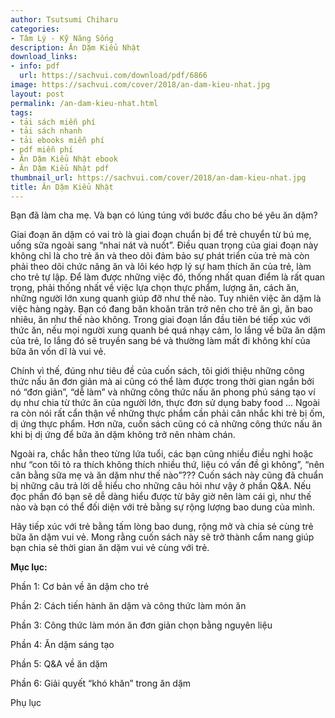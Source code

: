 ```yaml
---
author: Tsutsumi Chiharu
categories:
- Tâm Lý - Kỹ Năng Sống
description: Ăn Dặm Kiểu Nhật
download_links:
- info: pdf
  url: https://sachvui.com/download/pdf/6866
image: https://sachvui.com/cover/2018/an-dam-kieu-nhat.jpg
layout: post
permalink: /an-dam-kieu-nhat.html
tags:
- tải sách miễn phí
- tải sách nhanh
- tải ebooks miễn phí
- pdf miễn phí
- Ăn Dặm Kiểu Nhật ebook
- Ăn Dặm Kiểu Nhật pdf
thumbnail_url: https://sachvui.com/cover/2018/an-dam-kieu-nhat.jpg
title: Ăn Dặm Kiểu Nhật
---
```


 <div class="item-desc text-justify"> <p>Bạn đã làm cha mẹ. Và bạn có lúng túng với bước đầu cho bé yêu ăn dặm?</p><p>Giai đoạn ăn dặm có vai trò là giai đoạn chuẩn bị để trẻ chuyển từ bú mẹ, uống sữa ngoài sang “nhai nát và nuốt”. Điều quan trọng của giai đoạn này không chỉ là cho trẻ ăn và theo dõi đảm bảo sự phát triển của trẻ mà còn phải theo dõi chức năng ăn và lôi kéo hợp lý sự ham thích ăn của trẻ, làm cho trẻ tự lập. Để làm được những việc đó, thống nhất quan điểm là rất quan trọng, phải thống nhất về việc lựa chọn thực phẩm, lượng ăn, cách ăn, những người lớn xung quanh giúp đỡ như thế nào. Tuy nhiên việc ăn dặm là việc hàng ngày. Bạn có đang băn khoăn trăn trở nên cho trẻ ăn gì, ăn bao nhiêu, ăn như thế nào không. Trong giai đoạn lần đầu tiên bé tiếp xúc với thức ăn, nếu mọi người xung quanh bé quá nhạy cảm, lo lắng về bữa ăn dặm của trẻ, lo lắng đó sẽ truyền sang bé và thường làm mất đi không khí của bữa ăn vốn dĩ là vui vẻ.</p><p>Chính vì thế, đúng như tiêu đề của cuốn sách, tôi giới thiệu những công thức nấu ăn đơn giản mà ai cũng có thể làm được trong thời gian ngắn bởi nó “đơn giản”, “dễ làm” và những công thức nấu ăn phong phú sáng tạo ví dụ như chia từ thức ăn của người lớn, thực đơn sử dụng baby food … Ngoài ra còn nói rất cẩn thận về những thực phẩm cần phải cân nhắc khi trẻ bị ốm, dị ứng thực phẩm. Hơn nữa, cuốn sách cũng có cả những công thức nấu ăn khi bị dị ứng để bữa ăn dặm không trở nên nhàm chán.</p><p>Ngoài ra, chắc hẳn theo từng lứa tuổi, các bạn cũng nhiều điều nghi hoặc như “con tôi tỏ ra thích không thích nhiều thứ, liệu có vấn đề gì không”, “nên cân bằng sữa mẹ và ăn dặm như thế nào”??? Cuốn sách này cũng đã chuẩn bị những câu trả lời dễ hiểu cho những câu hỏi như vậy ở phần Q&amp;A. Nếu đọc phần đó bạn sẽ dễ dàng hiểu được từ bây giờ nên làm cái gì, như thế nào và bạn có thể đối diện với trẻ bằng sự rộng lượng bao dung của mình.</p><p>Hãy tiếp xúc với trẻ bằng tấm lòng bao dung, rộng mở và chia sẻ cùng trẻ bữa ăn dặm vui vẻ. Mong rằng cuốn sách này sẽ trở thành cẩm nang giúp bạn chia sẻ thời gian ăn dặm vui vẻ cùng với trẻ.</p><p><strong>Mục lục:</strong></p><p>Phần 1: Cơ bản về ăn dặm cho trẻ</p><p>Phần 2: Cách tiến hành ăn dặm và công thức làm món ăn</p><p>Phần 3: Công thức làm món ăn đơn giản chọn bằng nguyên liệu</p><p>Phần 4: Ăn dặm sáng tạo</p><p>Phần 5: Q&amp;A về ăn dặm</p><p>Phần 6: Giải quyết “khó khăn” trong ăn dặm</p><p>Phụ lục</p> </div>